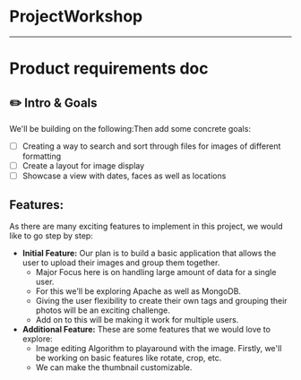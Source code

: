 # ProjectWorkshop

---

# Product requirements doc

## **✏️ Intro & Goals**

We'll be building on the following:Then add some concrete goals:

-   [ ] Creating a way to search and sort through files for images of different formatting
-   [ ] Create a layout for image display
-   [ ] Showcase a view with dates, faces as well as locations
## Features:

As there are many exciting features to implement in this project, we would like to go step by step:

-   **Initial Feature:** Our plan is to build a basic application that allows the user to upload their images and group them together.
    -   Major Focus here is on handling large amount of data for a single user.
    -   For this we'll be exploring Apache as well as MongoDB.
    -   Giving the user flexibility to create their own tags and grouping their photos will be an exciting challenge.
    -   Add on to this will be making it work for multiple users.
-   **Additional Feature:** These are some features that we would love to explore:
    -   Image editing Algorithm to playaround with the image. Firstly, we'll be working on basic features like rotate, crop, etc.
    -   We can make the thumbnail customizable.
